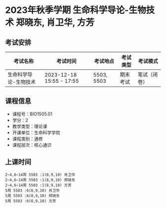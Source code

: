 # 2023年秋季学期 生命科学导论-生物技术 郑晓东, 肖卫华, 方芳




## 考试安排

| 考试名称 | 考试时间 | 考试地点 | 考试类型 | 考试模式 |
| -------- | -------- | -------- | -------- | -------- |
| 生命科学导论-生物技术 | 2023-12-18 15:55 - 17:55 | 5503, 5503 | 期末考试 | 笔试（闭卷） |





## 课程信息

- 课程号：BIO1505.01
- 学分：2
- 教学类型：理论课
- 开课单位：生命科学学院
- 课程类别：通修
- 课程层次：核心通识

## 上课时间

```
2~4,6~14周 5503 :1(8,9,10) 肖卫华
2~4,6~14周 5503 :1(8,9,10) 郑晓东
2~4,6~14周 5503 :1(8,9,10) 方芳
5周 5503 :6(8,9,10) 肖卫华
5周 5503 :6(8,9,10) 郑晓东
5周 5503 :6(8,9,10) 方芳
```

